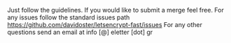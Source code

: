 Just follow the guidelines.
If you would like to submit a merge feel free.
For any issues follow the standard issues path https://github.com/davidoster/letsencrypt-fast/issues
For any other questions send an email at info [@] eletter [dot] gr
